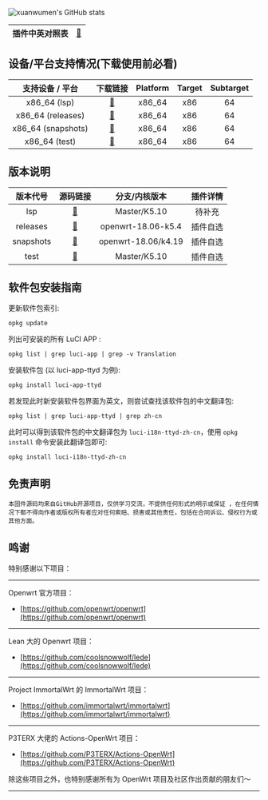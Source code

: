 ![xuanwumen's GitHub stats](https://github-readme-stats.vercel.app/api?username=xuanwumen&show_icons=true&theme=radical)


|  插件中英对照表  |   [🔗](https://www.opup.link/?dir=Application-translation)  |
|:----------------:|  :-------------------------------------------------------:  |
## 设备/平台支持情况(下载使用前必看)

|   支持设备 / 平台    |                         下载链接                          |         Platform         |  Target  | Subtarget |
| :------------------: | :-------------------------------------------------------: | :----------------------: | :------: | :-------: |
|    x86_64 (lsp)      |     [🔗](https://opup.link/?dir=lsp/targets/x86/64)       |          x86_64          |   x86    |    64     |
|    x86_64 (releases) |     [🔗](https://opup.link/?dir=releases/targets/x86/64)  |          x86_64          |   x86    |    64     |
|    x86_64 (snapshots)|     [🔗](https://opup.link/?dir=snapshots/targets/x86/64) |          x86_64          |   x86    |    64     |
|    x86_64 (test)     |     [🔗](https://opup.link/?dir=test/targets/x86/64)      |          x86_64          |   x86    |    64     |

## 版本说明
|   版本代号           |                         源码链接                           |         分支/内核版本    |    插件详情     |
| :------------------: | :-------------------------------------------------------:  | :----------------------: | :------------:  |
|    lsp               | [🔗](https://github.com/coolsnowwolf/lede)                 |      Master/K5.10        |   待补充        |
|    releases          | [🔗](https://github.com/immortalwrt/immortalwrt)           |     openwrt-18.06-k5.4   |   插件自选      |
|    snapshots         | [🔗](https://github.com/immortalwrt/immortalwrt)           |     openwrt-18.06/k4.19  |   插件自选      |
|    test              | [🔗](https://github.com/coolsnowwolf/lede)                 |      Master/K5.10        |   插件自选      |


## 软件包安装指南

更新软件包索引:

```
opkg update
```

列出可安装的所有 LuCI APP :

```
opkg list | grep luci-app | grep -v Translation
```

安装软件包 (以 luci-app-ttyd 为例):

```
opkg install luci-app-ttyd
```

若发现此时新安装软件包界面为英文，则尝试查找该软件包的中文翻译包:

```
opkg list | grep luci-app-ttyd | grep zh-cn
```

此时可以得到该软件包的中文翻译包为 `luci-i18n-ttyd-zh-cn`，使用 `opkg install` 命令安装此翻译包即可:

```
opkg install luci-i18n-ttyd-zh-cn
```
## 免责声明
```
本固件源码均来自GitHub开源项目，仅供学习交流，不提供任何形式的明示或保证 ，在任何情况下都不得向作者或版权所有者应对任何索赔、损害或其他责任，包括在合同诉讼、侵权行为或其他方面。
```
## 鸣谢

特别感谢以下项目：

---

Openwrt 官方项目：

* [https://github.com/openwrt/openwrt](https://github.com/openwrt/openwrt)

---
Lean 大的 Openwrt 项目：

* [https://github.com/coolsnowwolf/lede](https://github.com/coolsnowwolf/lede)

---
Project ImmortalWrt 的 ImmortalWrt 项目：

* [https://github.com/immortalwrt/immortalwrt](https://github.com/immortalwrt/immortalwrt)

---
P3TERX 大佬的 Actions-OpenWrt 项目：

* [https://github.com/P3TERX/Actions-OpenWrt](https://github.com/P3TERX/Actions-OpenWrt)

除这些项目之外，也特别感谢所有为 OpenWrt 项目及社区作出贡献的朋友们～

---
